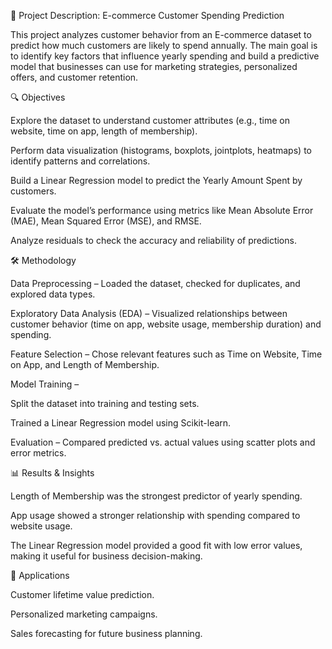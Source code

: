 📌 Project Description: E-commerce Customer Spending Prediction

This project analyzes customer behavior from an E-commerce dataset to predict how much customers are likely to spend annually. The main goal is to identify key factors that influence yearly spending and build a predictive model that businesses can use for marketing strategies, personalized offers, and customer retention.

🔍 Objectives

Explore the dataset to understand customer attributes (e.g., time on website, time on app, length of membership).

Perform data visualization (histograms, boxplots, jointplots, heatmaps) to identify patterns and correlations.

Build a Linear Regression model to predict the Yearly Amount Spent by customers.

Evaluate the model’s performance using metrics like Mean Absolute Error (MAE), Mean Squared Error (MSE), and RMSE.

Analyze residuals to check the accuracy and reliability of predictions.

🛠️ Methodology

Data Preprocessing – Loaded the dataset, checked for duplicates, and explored data types.

Exploratory Data Analysis (EDA) – Visualized relationships between customer behavior (time on app, website usage, membership duration) and spending.

Feature Selection – Chose relevant features such as Time on Website, Time on App, and Length of Membership.

Model Training –

Split the dataset into training and testing sets.

Trained a Linear Regression model using Scikit-learn.

Evaluation – Compared predicted vs. actual values using scatter plots and error metrics.

📊 Results & Insights

Length of Membership was the strongest predictor of yearly spending.

App usage showed a stronger relationship with spending compared to website usage.

The Linear Regression model provided a good fit with low error values, making it useful for business decision-making.

🚀 Applications

Customer lifetime value prediction.

Personalized marketing campaigns.

Sales forecasting for future business planning.
